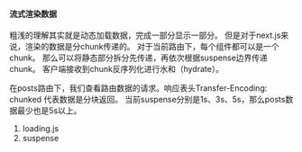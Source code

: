 #### 流式渲染数据

粗浅的理解其实就是动态加载数据，完成一部分显示一部分。
但是对于next.js来说，渲染的数据是分chunk传递的。
对于当前路由下，每个组件都可以是一个chunk。
那么可以将静态部分拆分先传递，再依次根据suspense边界传递chunk。
客户端接收到chunk反序列化进行水和（hydrate）。

在posts路由下，我们查看路由数据的请求。响应表头Transfer-Encoding: chunked
代表数据是分块返回。
当前suspense分别是1s、3s、5s，那么posts数据最少也是5s以上。


1. loading.js
2. suspense